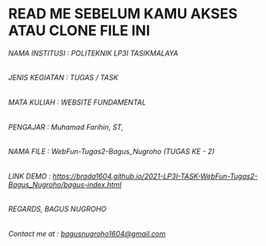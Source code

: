 # __READ ME SEBELUM KAMU AKSES ATAU CLONE FILE INI__
###### NAMA INSTITUSI 	: POLITEKNIK LP3I TASIKMALAYA
###### JENIS KEGIATAN 	: TUGAS / TASK
###### MATA KULIAH    	: WEBSITE FUNDAMENTAL
###### PENGAJAR       	: Muhamad Farihin, ST, 
###### NAMA FILE      	: WebFun-Tugas2-Bagus_Nugroho (TUGAS KE - 2)
###### LINK DEMO : https://brada1604.github.io/2021-LP3I-TASK-WebFun-Tugas2-Bagus_Nugroho/bagus-index.html


###### REGARDS, BAGUS NUGROHO
###### Contact me at : bagusnugroho1604@gmail.com
